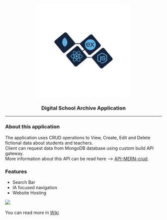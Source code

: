 <a name="wiki-top"></a>
<p align="center">
<a href='https://aurasp.github.io/MERN-crud/' target="_blank"><img src='https://github.com/AuraSp/MERN-crud/blob/main/public/Stack.png' width='300' height='300' alt='API logo' /></a>
</p>
<h3 align='center'>Digital School Archive Application</h3>

***

### About this application
The application uses CRUD operations to View, Create, Edit and Delete fictional data about students and teachers.\
Client can request data from MongoDB database using custom build API gateway.\
More information about this API can be read here --> <a href='https://github.com/AuraSp/API-MERN-crud'>API-MERN-crud</a>.

### Features
- Search Bar
- IA focused navigation
- Website Hosting

<img src='https://imgur.com/eFGwbxG.png' type="image/png" width='500' height='auto' />

You can read more in <a href='https://github.com/AuraSp/MERN-crud/wiki/1.Home'>Wiki</a>

